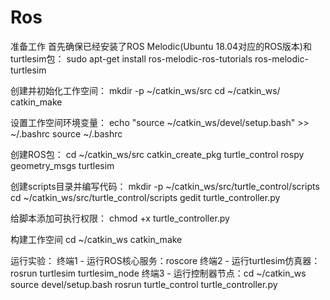 # Ros
准备工作
首先确保已经安装了ROS Melodic(Ubuntu 18.04对应的ROS版本)和turtlesim包：
sudo apt-get install ros-melodic-ros-tutorials ros-melodic-turtlesim

创建并初始化工作空间：
mkdir -p ~/catkin_ws/src
cd ~/catkin_ws/
catkin_make

设置工作空间环境变量：
echo "source ~/catkin_ws/devel/setup.bash" >> ~/.bashrc
source ~/.bashrc

创建ROS包：
cd ~/catkin_ws/src
catkin_create_pkg turtle_control rospy geometry_msgs turtlesim

创建scripts目录并编写代码：
mkdir -p ~/catkin_ws/src/turtle_control/scripts
cd ~/catkin_ws/src/turtle_control/scripts
gedit turtle_controller.py


给脚本添加可执行权限：
chmod +x turtle_controller.py

构建工作空间
cd ~/catkin_ws
catkin_make

运行实验：
终端1 - 运行ROS核心服务：roscore
终端2 - 运行turtlesim仿真器：rosrun turtlesim turtlesim_node
终端3 - 运行控制器节点：cd ~/catkin_ws
                      source devel/setup.bash
                      rosrun turtle_control turtle_controller.py
